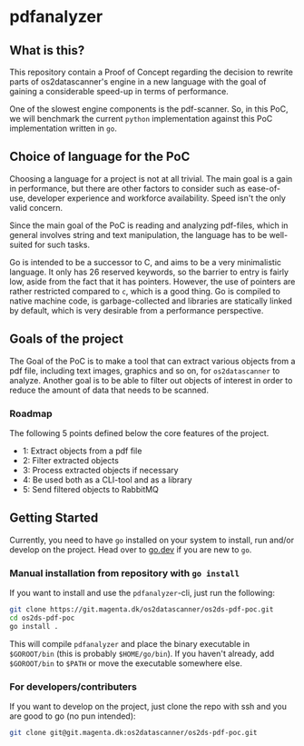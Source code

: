 # pdfanalyzer

## What is this?

This repository contain a Proof of Concept regarding the decision to
rewrite parts of os2datascanner's engine in a new language with the goal
of gaining a considerable speed-up in terms of performance.

One of the slowest engine components is the pdf-scanner.
So, in this PoC, we will benchmark the current `python` implementation against
this PoC implementation written in `go`.

## Choice of language for the PoC

Choosing a language for a project is not at all trivial.
The main goal is a gain in performance, but there are other factors to
consider such as ease-of-use, developer experience and workforce availability.
Speed isn't the only valid concern.

Since the main goal of the PoC is reading and analyzing pdf-files, which in general involves
string and text manipulation, the language has to be well-suited for such tasks.

Go is intended to be a successor to C, and aims to be a very minimalistic language.
It only has 26 reserved keywords, so the barrier to entry is fairly low, aside from the
fact that it has pointers. However, the use of pointers are rather restricted compared to `c`,
which is a good thing. Go is compiled to native machine code, is garbage-collected
and libraries are statically linked by default, which is very desirable from a performance
perspective.

## Goals of the project

The Goal of the PoC is to make a tool that can extract various objects from a pdf file, including text
images, graphics and so on, for `os2datascanner` to analyze. Another goal is to be able to
filter out objects of interest in order to reduce the amount of data that needs to be scanned.

### Roadmap

The following 5 points defined below the core features of the project.

- 1: Extract objects from a pdf file
- 2: Filter extracted objects
- 3: Process extracted objects if necessary
- 4: Be used both as a CLI-tool and as a library
- 5: Send filtered objects to RabbitMQ

## Getting Started

Currently, you need to have `go` installed on your system to install, run and/or develop on the project.
Head over to [go.dev](https://go.dev/learn/) if you are new to `go`.

### Manual installation from repository with `go install`

If you want to install and use the `pdfanalyzer`-cli, just run the following:

```sh
git clone https://git.magenta.dk/os2datascanner/os2ds-pdf-poc.git
cd os2ds-pdf-poc
go install .
```

This will compile `pdfanalyzer` and place the binary executable in `$GOROOT/bin` (this is probably `$HOME/go/bin`).
If you haven't already, add `$GOROOT/bin` to `$PATH` or move the executable somewhere else. 

### For developers/contributers

If you want to develop on the project, just clone the repo with ssh and you are good to go (no pun intended):

```sh
git clone git@git.magenta.dk:os2datascanner/os2ds-pdf-poc.git
```

